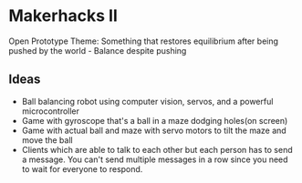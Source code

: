 # Makerhacks II

Open Prototype Theme: Something that restores equilibrium after being pushed by the world - Balance despite pushing

## Ideas

- Ball balancing robot using computer vision, servos, and a powerful microcontroller
- Game with gyroscope that's a ball in a maze dodging holes(on screen)
- Game with actual ball and maze with servo motors to tilt the maze and move the ball
- Clients which are able to talk to each other but each person has to send a message. You can't send multiple messages in a row since you need to wait for everyone to respond.
